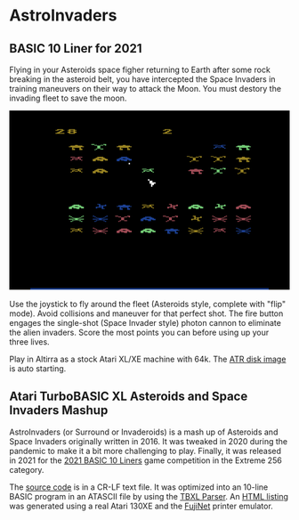# AstroInvaders
## BASIC 10 Liner for 2021

Flying in your Asteroids space figher returning to Earth after some rock breaking in the asteroid belt, you have intercepted the Space Invaders in training maneuvers on their way to attack the Moon. You must destory the invading fleet to save the moon. 

![Screen Capture](https://github.com/jeffpiep/astro-invaders/blob/master/submission/astroinvaders.png?raw=true)

Use the joystick to fly around the fleet (Asteroids style, complete with "flip" mode). Avoid collisions and maneuver for that perfect shot. The fire button engages the single-shot (Space Invader style) photon cannon to eliminate the alien invaders. Score the most points you can before using up your three lives.

Play in Altirra as a stock Atari XL/XE machine with 64k. The [ATR disk image](https://github.com/jeffpiep/astro-invaders/releases/download/V1.0/astroinvaders.atr) is auto starting. 

## Atari TurboBASIC XL Asteroids and Space Invaders Mashup

AstroInvaders (or Surround or Invaderoids) is a mash up of Asteroids and Space Invaders originally written in 2016. It was tweaked in 2020 during the pandemic to make it a bit more challenging to play. Finally, it was released in 2021 for the [2021 BASIC 10 Liners](https://gkanold.wixsite.com/homeputerium/rules2021) game competition in the Extreme 256 category.

The [source code](https://raw.githubusercontent.com/jeffpiep/astro-invaders/master/submission/surround.txt) is in a CR-LF text file. It was optimized into an 10-line BASIC program in an ATASCII file by using the [TBXL Parser](https://github.com/dmsc/tbxl-parser). An [HTML listing]() was generated using a real Atari 130XE and the [FujiNet](https://fujinet.online/) printer emulator. 


